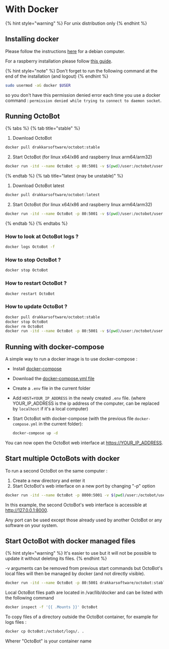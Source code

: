 With Docker
===========

{% hint style="warning" %}
For unix distribution only
{% endhint %}

Installing docker
-----------------

Please follow the instructions [here](https://docs.docker.com/install/linux/docker-ce/debian/) for a debian computer.

For a raspberry installation please follow [this guide](https://phoenixnap.com/kb/docker-on-raspberry-pi).

{% hint style="note" %}
Don't forget to run the following command at the end of the
installation (and logout)
{% endhint %}

``` bash
sudo usermod -aG docker $USER
```

so you don't have this permission denied error each time you use a docker command : `permission denied while trying to connect to daemon socket`.

Running OctoBot
----------------------

{% tabs %}
{% tab title="stable" %}
1.  Download OctoBot
``` bash
docker pull drakkarsoftware/octobot:stable
```
2.  Start OctoBot (for linux x64/x86 and raspberry linux arm64/arm32)
``` bash
docker run -itd --name OctoBot -p 80:5001 -v $(pwd)/user:/octobot/user -v $(pwd)/tentacles:/octobot/tentacles -v $(pwd)/logs:/octobot/logs drakkarsoftware/octobot:stable
```
{% endtab %}
{% tab title="latest (may be unstable)" %}
1.  Download OctoBot latest
``` bash
docker pull drakkarsoftware/octobot:latest
```
2.  Start OctoBot (for linux x64/x86 and raspberry linux arm64/arm32)
``` bash
docker run -itd --name OctoBot -p 80:5001 -v $(pwd)/user:/octobot/user -v $(pwd)/tentacles:/octobot/tentacles -v $(pwd)/logs:/octobot/logs drakkarsoftware/octobot:latest
```
{% endtab %}
{% endtabs %}

### How to look at OctoBot logs ?

``` bash
docker logs OctoBot -f
```

### How to stop OctoBot ?

``` bash
docker stop OctoBot
```

### How to restart OctoBot ?

``` bash
docker restart OctoBot
```

### How to update OctoBot ?

``` bash
docker pull drakkarsoftware/octobot:stable
docker stop OctoBot
docker rm OctoBot
docker run -itd --name OctoBot -p 80:5001 -v $(pwd)/user:/octobot/user -v $(pwd)/tentacles:/octobot/tentacles -v $(pwd)/logs:/octobot/logs drakkarsoftware/octobot:stable
```

Running with docker-compose
---------------------------

A simple way to run a docker image is to use docker-compose :

-   Install [docker-compose](https://docs.docker.com/compose/install/)
-   Download the [docker-compose.yml file](https://github.com/Drakkar-Software/OctoBot/blob/master/docker-compose.yml)
-   Create a `.env` file in the current folder
-   Add `HOST=YOUR_IP_ADDRESS` in the newly created `.env` file. (where YOUR_IP_ADDRESS is the ip address of the computer, can be replaced by `localhost` if it's a local computer)
-   Start OctoBot with docker-compose (with the previous file `docker-compose.yml` in the current folder):

    ``` bash
    docker-compose up -d
    ```

You can now open the OctoBot web interface at <https://YOUR_IP_ADDRESS>.

Start multiple OctoBots with docker
-----------------------------------

To run a second OctoBot on the same computer :

1.  Create a new directory and enter it
2.  Start OctoBot's web interface on a new port by changing "-p" option

``` bash
docker run -itd --name OctoBot -p 8000:5001 -v $(pwd)/user:/octobot/user -v $(pwd)/tentacles:/octobot/tentacles -v $(pwd)/logs:/octobot/logs drakkarsoftware/octobot:stable
```

In this example, the second OctoBot's web interface is accessible at <http://127.0.0.1:8000>.

Any port can be used except those already used by another OctoBot or any software on your system.

Start OctoBot with docker managed files
---------------------------------------

{% hint style="warning" %}
It's easier to use but it will not be possible to update it without deleting its files.
{% endhint %}

-v arguments can be removed from previous start commands but OctoBot's local files will then be managed by docker (and not directly visible).

``` bash
docker run -itd --name OctoBot -p 80:5001 drakkarsoftware/octobot:stable
```

Local OctoBot files path are located in /var/lib/docker and can be listed with the following command

``` bash
docker inspect -f '{{ .Mounts }}' OctoBot
```

To copy files of a directory outside the OctoBot container, for example for logs files :

``` bash
docker cp OctoBot:/octobot/logs/. .
```

Wherer "OctoBot" is your container name
